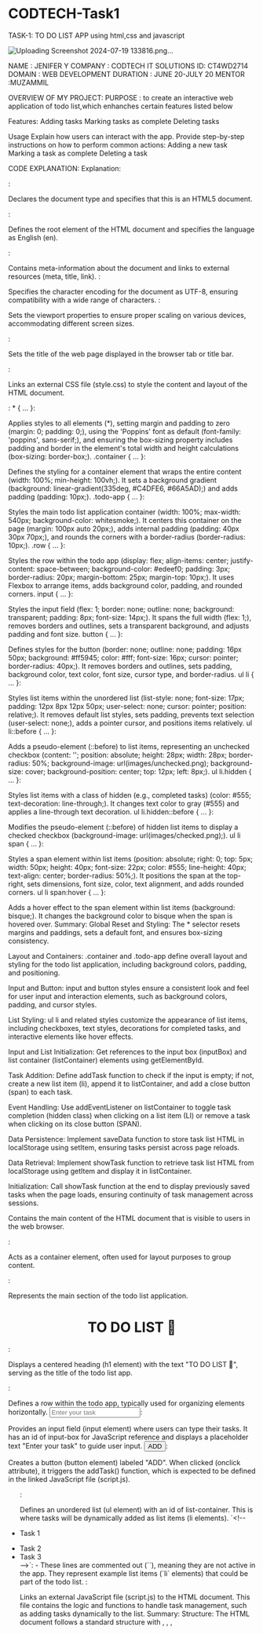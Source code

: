 # CODTECH-Task1
TASK-1: TO DO LIST APP using html,css and javascript


![Uploading Screenshot 2024-07-19 133816.png…]()


NAME : JENIFER Y
COMPANY : CODTECH IT SOLUTIONS
ID: CT4WD2714
DOMAIN : WEB DEVELOPMENT
DURATION : JUNE 20-JULY 20
MENTOR :MUZAMMIL

OVERVIEW OF MY PROJECT:
PURPOSE : to create an interactive web application of todo list,which enhanches certain features listed below

Features:
Adding tasks
Marking tasks as complete
Deleting tasks

Usage
Explain how users can interact with the app. Provide step-by-step instructions on how to perform common actions:
Adding a new task
Marking a task as complete
Deleting a task

CODE EXPLANATION:
Explanation:
<!DOCTYPE html>:

Declares the document type and specifies that this is an HTML5 document.
<html lang="en">:

Defines the root element of the HTML document and specifies the language as English (en).
<head>:

Contains meta-information about the document and links to external resources (meta, title, link).
<meta charset="UTF-8">:

Specifies the character encoding for the document as UTF-8, ensuring compatibility with a wide range of characters.
<meta name="viewport" content="width=device-width, initial-scale=1.0">:

Sets the viewport properties to ensure proper scaling on various devices, accommodating different screen sizes.
<title>To do list app</title>:

Sets the title of the web page displayed in the browser tab or title bar.
<link rel="stylesheet" href="style.css">:

Links an external CSS file (style.css) to style the content and layout of the HTML document.
<body>:
* { ... }:

Applies styles to all elements (*), setting margin and padding to zero (margin: 0; padding: 0;), using the 'Poppins' font as default (font-family: 'poppins', sans-serif;), and ensuring the box-sizing property includes padding and border in the element's total width and height calculations (box-sizing: border-box;).
.container { ... }:

Defines the styling for a container element that wraps the entire content (width: 100%; min-height: 100vh;). It sets a background gradient (background: linear-gradient(335deg, #C4DFE6, #66A5AD);) and adds padding (padding: 10px;).
.todo-app { ... }:

Styles the main todo list application container (width: 100%; max-width: 540px; background-color: whitesmoke;). It centers this container on the page (margin: 100px auto 20px;), adds internal padding (padding: 40px 30px 70px;), and rounds the corners with a border-radius (border-radius: 10px;).
.row { ... }:

Styles the row within the todo app (display: flex; align-items: center; justify-content: space-between; background-color: #edeef0; padding: 3px; border-radius: 20px; margin-bottom: 25px; margin-top: 10px;). It uses Flexbox to arrange items, adds background color, padding, and rounded corners.
input { ... }:

Styles the input field (flex: 1; border: none; outline: none; background: transparent; padding: 8px; font-size: 14px;). It spans the full width (flex: 1;), removes borders and outlines, sets a transparent background, and adjusts padding and font size.
button { ... }:

Defines styles for the button (border: none; outline: none; padding: 16px 50px; background: #ff5945; color: #fff; font-size: 16px; cursor: pointer; border-radius: 40px;). It removes borders and outlines, sets padding, background color, text color, font size, cursor type, and border-radius.
ul li { ... }:

Styles list items within the unordered list (list-style: none; font-size: 17px; padding: 12px 8px 12px 50px; user-select: none; cursor: pointer; position: relative;). It removes default list styles, sets padding, prevents text selection (user-select: none;), adds a pointer cursor, and positions items relatively.
ul li::before { ... }:

Adds a pseudo-element (::before) to list items, representing an unchecked checkbox (content: ''; position: absolute; height: 28px; width: 28px; border-radius: 50%; background-image: url(images/unchecked.png); background-size: cover; background-position: center; top: 12px; left: 8px;).
ul li.hidden { ... }:

Styles list items with a class of hidden (e.g., completed tasks) (color: #555; text-decoration: line-through;). It changes text color to gray (#555) and applies a line-through text decoration.
ul li.hidden::before { ... }:

Modifies the pseudo-element (::before) of hidden list items to display a checked checkbox (background-image: url(images/checked.png);).
ul li span { ... }:

Styles a span element within list items (position: absolute; right: 0; top: 5px; width: 50px; height: 40px; font-size: 22px; color: #555; line-height: 40px; text-align: center; border-radius: 50%;). It positions the span at the top-right, sets dimensions, font size, color, text alignment, and adds rounded corners.
ul li span:hover { ... }:

Adds a hover effect to the span element within list items (background: bisque;). It changes the background color to bisque when the span is hovered over.
Summary:
Global Reset and Styling: The * selector resets margins and paddings, sets a default font, and ensures box-sizing consistency.

Layout and Containers: .container and .todo-app define overall layout and styling for the todo list application, including background colors, padding, and positioning.

Input and Button: input and button styles ensure a consistent look and feel for user input and interaction elements, such as background colors, padding, and cursor styles.

List Styling: ul li and related styles customize the appearance of list items, including checkboxes, text styles, decorations for completed tasks, and interactive elements like hover effects.

Input and List Initialization: Get references to the input box (inputBox) and list container (listContainer) elements using getElementById.

Task Addition: Define addTask function to check if the input is empty; if not, create a new list item (li), append it to listContainer, and add a close button (span) to each task.

Event Handling: Use addEventListener on listContainer to toggle task completion (hidden class) when clicking on a list item (LI) or remove a task when clicking on its close button (SPAN).

Data Persistence: Implement saveData function to store task list HTML in localStorage using setItem, ensuring tasks persist across page reloads.

Data Retrieval: Implement showTask function to retrieve task list HTML from localStorage using getItem and display it in listContainer.

Initialization: Call showTask function at the end to display previously saved tasks when the page loads, ensuring continuity of task management across sessions.

Contains the main content of the HTML document that is visible to users in the web browser.
<div class="container">:

Acts as a container element, often used for layout purposes to group content.
<div class="todo-app">:

Represents the main section of the todo list application.
<h1 style="text-align: center;"> TO DO LIST 📝</h1>:

Displays a centered heading (h1 element) with the text "TO DO LIST 📝", serving as the title of the todo list app.
<div class="row">:

Defines a row within the todo app, typically used for organizing elements horizontally.
<input type="text" id="input-box" placeholder="Enter your task">:

Provides an input field (input element) where users can type their tasks. It has an id of input-box for JavaScript reference and displays a placeholder text "Enter your task" to guide user input.
<button onclick="addTask()">ADD</button>:

Creates a button (button element) labeled "ADD". When clicked (onclick attribute), it triggers the addTask() function, which is expected to be defined in the linked JavaScript file (script.js).
<ul id="list-container">:

Defines an unordered list (ul element) with an id of list-container. This is where tasks will be dynamically added as list items (li elements).
`<!--<li class="hidden">Task 1</li>

 <li>Task 2</li>
 <li>Task 3</li>-->`:
- These lines are commented out (`<!-- -->`), meaning they are not active in the app. They represent example list items (`li` elements) that could be part of the todo list.
<script src="script.js"></script>:

Links an external JavaScript file (script.js) to the HTML document. This file contains the logic and functions to handle task management, such as adding tasks dynamically to the list.
Summary:
Structure: The HTML document follows a standard structure with <!DOCTYPE html>, <html>, <head>, <title>, <meta>, and <link> tags providing essential metadata and linking to external resources.

Content: Within the <body> tag, elements like <div>, <h1>, <input>, <button>, <ul>, and <li> are used to structure and display the todo list application interface.

Functionality: JavaScript (script.js) is linked to enable dynamic behavior, such as adding tasks when the user clicks the "ADD" button (onclick="addTask()") and managing tasks within the list (<ul>).








